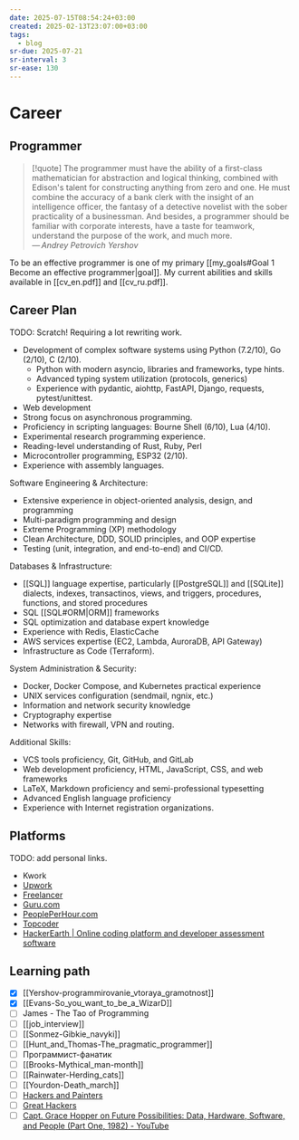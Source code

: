 ```yaml
---
date: 2025-07-15T08:54:24+03:00
created: 2025-02-13T23:07:00+03:00
tags:
  - blog
sr-due: 2025-07-21
sr-interval: 3
sr-ease: 130
---
```


# Career

## Programmer

> [!quote] 
  The programmer must have the ability of a first-class mathematician for
  abstraction and logical thinking, combined with Edison's talent for
  constructing anything from zero and one. He must combine the accuracy of a
  bank clerk with the insight of an intelligence officer, the fantasy of a
  detective novelist with the sober practicality of a businessman. And besides, a programmer should be familiar with corporate interests, have a taste for teamwork, understand the purpose of the work, and much more.\
> — <cite>Andrey Petrovich Yershov</cite>

To be an effective programmer is one of my primary [[my_goals#Goal 1 Become an effective programmer|goal]]. My current abilities and skills available in [[cv_en.pdf]] and [[cv_ru.pdf]].

## Career Plan

TODO: Scratch! Requiring a lot rewriting work.

- Development of complex software systems using Python (7.2/10), Go (2/10), C (2/10).
	- Python with modern asyncio, libraries and frameworks, type hints.
	- Advanced typing system utilization (protocols, generics)
	- Experience with pydantic, aiohttp, FastAPI, Django, requests, pytest/unittest.
- Web development
- Strong focus on asynchronous programming.
- Proficiency in scripting languages: Bourne Shell (6/10), Lua (4/10).
- Experimental research programming experience.
- Reading-level understanding of Rust, Ruby, Perl
- Microcontroller programming, ESP32 (2/10).
- Experience with assembly languages.

Software Engineering & Architecture:

- Extensive experience in object-oriented analysis, design, and programming
- Multi-paradigm programming and design
- Extreme Programming (XP) methodology
- Clean Architecture, DDD, SOLID principles, and OOP expertise
- Testing (unit, integration, and end-to-end) and CI/CD.

Databases & Infrastructure:

- [[SQL]] language expertise, particularly [[PostgreSQL]] and [[SQLite]]
  dialects, indexes, transactinos, views, and triggers, procedures, functions,
  and stored procedures
- SQL [[SQL#ORM|ORM]] frameworks
- SQL optimization and database expert knowledge
- Experience with Redis, ElasticCache
- AWS services expertise (EC2, Lambda, AuroraDB, API Gateway)
- Infrastructure as Code (Terraform).

System Administration & Security:

- Docker, Docker Compose, and Kubernetes practical experience
- UNIX services configuration (sendmail, ngnix, etc.)
- Information and network security knowledge
- Cryptography expertise
- Networks with firewall, VPN and routing.

Additional Skills:

- VCS tools proficiency, Git, GitHub, and GitLab
- Web development proficiency, HTML, JavaScript, CSS, and web frameworks
- LaTeX, Markdown proficiency and semi-professional typesetting
- Advanced English language proficiency
- Experience with Internet registration organizations.

## Platforms

TODO: add personal links.

- Kwork
- [Upwork](https://www.upwork.com/)
- [Freelancer](https://www.freelancer.com/)
- [Guru.com](https://www.guru.com/)
- [PeoplePerHour.com](https://www.peopleperhour.com/)
- [Topcoder](https://www.topcoder.com/)
- [HackerEarth | Online coding platform and developer assessment software](https://www.hackerearth.com/)

## Learning path

- [x] [[Yershov-programmirovanie_vtoraya_gramotnost]]
- [x] [[Evans-So_you_want_to_be_a_WizarD]]
- [ ] James - The Tao of Programming
- [ ] [[job_interview]]
- [ ] [[Sonmez-Gibkie_navyki]]
- [ ] [[Hunt_and_Thomas-The_pragmatic_programmer]]
- [ ] Программист-фанатик
- [ ] [[Brooks-Mythical_man-month]]
- [ ] [[Rainwater-Herding_cats]]
- [ ] [[Yourdon-Death_march]]
- [ ] [Hackers and Painters](https://paulgraham.com/hp.html)
- [ ] [Great Hackers](https://paulgraham.com/gh.html)
- [ ] [Capt. Grace Hopper on Future Possibilities: Data, Hardware, Software, and People (Part One, 1982) - YouTube](https://www.youtube.com/watch?v=si9iqF5uTFk)
